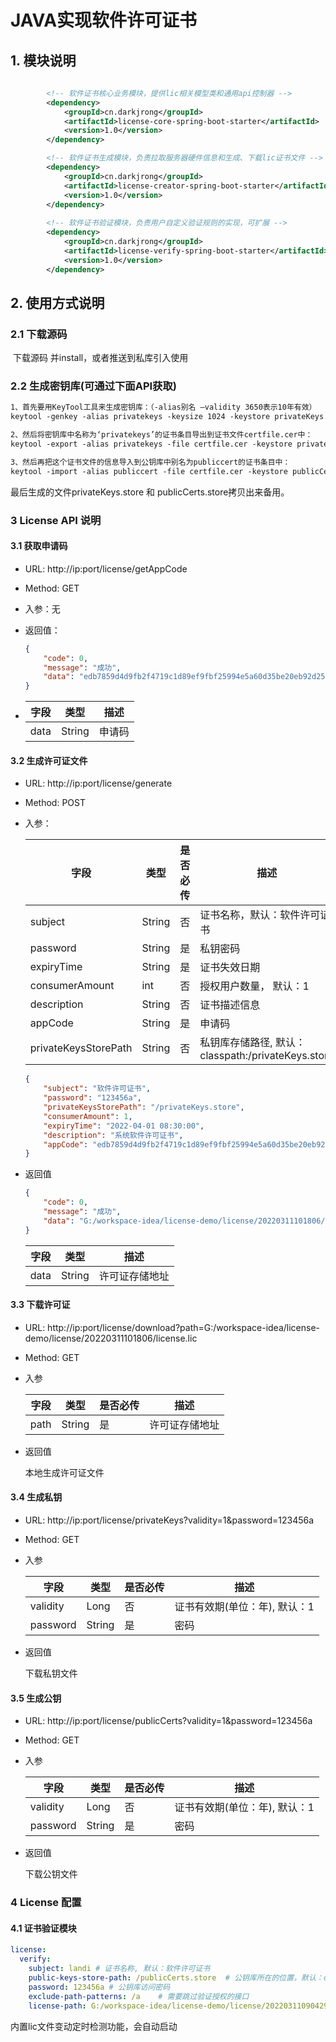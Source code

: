 # JAVA实现软件许可证书

## 1. 模块说明

```xml
        
        <!-- 软件证书核心业务模块，提供lic相关模型类和通用api控制器 -->
        <dependency>
            <groupId>cn.darkjrong</groupId>
            <artifactId>license-core-spring-boot-starter</artifactId>
            <version>1.0</version>
        </dependency>

		<!-- 软件证书生成模块，负责拉取服务器硬件信息和生成、下载lic证书文件 -->
		<dependency>
            <groupId>cn.darkjrong</groupId>
            <artifactId>license-creator-spring-boot-starter</artifactId>
            <version>1.0</version>
        </dependency>
		
		<!-- 软件证书验证模块，负责用户自定义验证规则的实现，可扩展 -->
        <dependency>
            <groupId>cn.darkjrong</groupId>
            <artifactId>license-verify-spring-boot-starter</artifactId>
            <version>1.0</version>
        </dependency>

```

## 2. 使用方式说明

### 2.1 下载源码

​	下载源码 并install，或者推送到私库引入使用

### 2.2 生成密钥库(可通过下面API获取)

```tex
1、首先要用KeyTool工具来生成密钥库：（-alias别名 –validity 3650表示10年有效）
keytool -genkey -alias privatekeys -keysize 1024 -keystore privateKeys.store -validity 3650

2、然后将密钥库中名称为‘privatekeys’的证书条目导出到证书文件certfile.cer中：
keytool -export -alias privatekeys -file certfile.cer -keystore privateKeys.store

3、然后再把这个证书文件的信息导入到公钥库中别名为publiccert的证书条目中：
keytool -import -alias publiccert -file certfile.cer -keystore publicCerts.store
```

最后生成的文件privateKeys.store 和 publicCerts.store拷贝出来备用。

### 3 License API 说明

#### 3.1 获取申请码

- URL: http://ip:port/license/getAppCode

- Method: GET 	

- 入参：无

- 返回值：

  ```json
  {
      "code": 0,
      "message": "成功",
      "data": "edb7859d4d9fb2f4719c1d89ef9fbf25994e5a60d35be20eb92d25d6d98613963b67f8281ec64ad16d5872569e461671dcf6e8c04c5c6f47d597fc96dfa8dcdbeabeeeec49834575d4e4026403e6f794ababfaa5852e7737d6ede60c7f4a6b5c3027198f424e9e40538567b41a70e7a7c5be8be60f4b671d27b840734d1ff6fd08771a81c8470f93747233b68597f9475be57b4dcd0087f23cba53c9825921f3dd53202f799c7b14919d229230879c6223abf434e9a0bdeb8148ce66549bc882f8da53f86e956cbbf29ddc71481fb576cb93847968fedcdb094811f5129a4072f85d05a6b19860e8ac2bc7b82c447afb"
  }
  ```
  
- | 字段 | 类型   | 描述   |
  | ---- | ------ | ------ |
  | data | String | 申请码 |

#### 3.2 生成许可证文件

- URL: http://ip:port/license/generate

- Method: POST

- 入参：

  | 字段                 | 类型   | 是否必传 | 描述                                               |
  | -------------------- | ------ | -------- | -------------------------------------------------- |
  | subject              | String | 否       | 证书名称，默认：软件许可证书                       |
  | password             | String | 是       | 私钥密码                                           |
  | expiryTime           | String | 是       | 证书失效日期                                       |
  | consumerAmount       | int    | 否       | 授权用户数量， 默认：1                             |
  | description          | String | 否       | 证书描述信息                                       |
  | appCode              | String | 是       | 申请码                                             |
  | privateKeysStorePath | String | 否       | 私钥库存储路径, 默认：classpath:/privateKeys.store |
  
  ```json
  {
      "subject": "软件许可证书",
      "password": "123456a",
      "privateKeysStorePath": "/privateKeys.store",
      "consumerAmount": 1,
      "expiryTime": "2022-04-01 08:30:00",
      "description": "系统软件许可证书",
      "appCode": "edb7859d4d9fb2f4719c1d89ef9fbf25994e5a60d35be20eb92d25d6d98613963b67f8281ec64ad16d5872569e461671dcf6e8c04c5c6f47d597fc96dfa8dcdbeabeeeec49834575d4e4026403e6f794ababfaa5852e7737d6ede60c7f4a6b5c3027198f424e9e40538567b41a70e7a7c5be8be60f4b671d27b840734d1ff6fd08771a81c8470f93747233b68597f9475be57b4dcd0087f23cba53c9825921f3dd53202f799c7b14919d229230879c6223abf434e9a0bdeb8148ce66549bc882f8da53f86e956cbbf29ddc71481fb576cb93847968fedcdb094811f5129a4072f85d05a6b19860e8ac2bc7b82c447afb"
  }
  ```
  
- 返回值

  ```json
  {
      "code": 0,
      "message": "成功",
      "data": "G:/workspace-idea/license-demo/license/20220311101806/license.lic"
  }
  ```

  | 字段 | 类型   | 描述           |
  | ---- | ------ | -------------- |
  | data | String | 许可证存储地址 |

#### 3.3 下载许可证

 - URL: http://ip:port/license/download?path=G:/workspace-idea/license-demo/license/20220311101806/license.lic

 - Method: GET

 - 入参

   | 字段 | 类型   | 是否必传 | 描述           |
   | ---- | ------ | -------- | -------------- |
   | path | String | 是       | 许可证存储地址 |

- 返回值

  本地生成许可证文件

#### 3.4 生成私钥

 - URL: http://ip:port/license/privateKeys?validity=1&password=123456a

 - Method: GET

 - 入参

   | 字段     | 类型   | 是否必传 | 描述                          |
   | -------- | ------ | -------- | ----------------------------- |
   | validity | Long   | 否       | 证书有效期(单位：年), 默认：1 |
   | password | String | 是       | 密码                          |

- 返回值

  下载私钥文件

#### 3.5 生成公钥

 - URL: http://ip:port/license/publicCerts?validity=1&password=123456a

 - Method: GET

 - 入参

   | 字段     | 类型   | 是否必传 | 描述                          |
   | -------- | ------ | -------- | ----------------------------- |
   | validity | Long   | 否       | 证书有效期(单位：年), 默认：1 |
   | password | String | 是       | 密码                          |

- 返回值

  下载公钥文件

### 4 License 配置

#### 4.1 证书验证模块

```yaml
license:
  verify:
    subject: landi # 证书名称, 默认：软件许可证书
    public-keys-store-path: /publicCerts.store  # 公钥库所在的位置，默认：classpath:/publicCerts.store
    password: 123456a # 公钥库访问密码
    exclude-path-patterns: /a    # 需要跳过验证授权的接口
    license-path: G:/workspace-idea/license-demo/license/20220311090429/license.lic # 证书位置， 默认：classpath:license.lic
```

内置lic文件变动定时检测功能，会自动启动



























